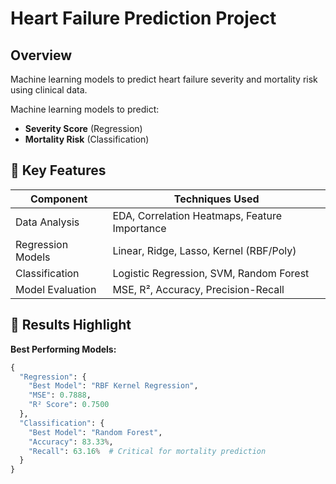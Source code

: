 # Heart Failure Prediction Project

## Overview
Machine learning models to predict heart failure severity and mortality risk using clinical data.

Machine learning models to predict:
- **Severity Score** (Regression)
- **Mortality Risk** (Classification)

## 📌 Key Features
| Component          | Techniques Used                          |
|--------------------|------------------------------------------|
| Data Analysis      | EDA, Correlation Heatmaps, Feature Importance |
| Regression Models  | Linear, Ridge, Lasso, Kernel (RBF/Poly) |
| Classification     | Logistic Regression, SVM, Random Forest  |
| Model Evaluation   | MSE, R², Accuracy, Precision-Recall     |

## 🚀 Results Highlight
**Best Performing Models:**
```python
{
  "Regression": {
    "Best Model": "RBF Kernel Regression",
    "MSE": 0.7888,
    "R² Score": 0.7500
  },
  "Classification": {
    "Best Model": "Random Forest",
    "Accuracy": 83.33%,
    "Recall": 63.16%  # Critical for mortality prediction
  }
}
